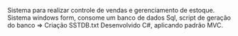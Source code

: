 Sistema para realizar controle de vendas e gerenciamento de estoque.
Sistema windows form, consome um banco de dados Sql, script de geração do banco => Criação SSTDB.txt
Desenvolvido C#, aplicando padrão MVC.
